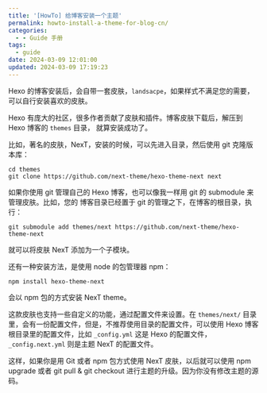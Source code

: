 ```yaml
---
title: '[HowTo] 给博客安装一个主题'
permalink: howto-install-a-theme-for-blog-cn/
categories:
  - - Guide 手册
tags:
  - guide
date: 2024-03-09 12:01:00
updated: 2024-03-09 17:19:23
---
```

Hexo 的博客安装后，会自带一套皮肤，`landsacpe`，如果样式不满足您的需要，可以自行安装喜欢的皮肤。

Hexo 有庞大的社区，很多作者贡献了皮肤和插件。博客皮肤下载后，解压到 Hexo 博客的 `themes` 目录，
就算安装成功了。

比如，著名的皮肤，NexT，安装的时候，可以先进入目录，然后使用 git 克隆版本库：

```shell
cd themes
git clone https://github.com/next-theme/hexo-theme-next next
```

如果你使用 git 管理自己的 Hexo 博客，也可以像我一样用 git 的 submodule 来管理皮肤。比如，您的
博客目录已经置于 git 的管理之下，在博客的根目录，执行：

```shell
git submodule add themes/next https://github.com/next-theme/hexo-theme-next
```

就可以将皮肤 NexT 添加为一个子模块。

还有一种安装方法，是使用 node 的包管理器 npm：

```shell
npm install hexo-theme-next
```

会以 npm 包的方式安装 NexT theme。

这款皮肤也支持一些自定义的功能，通过配置文件来设置。在 `themes/next/` 目录里，会有一份配置文件，但是，不推荐使用目录的配置文件，可以使用 Hexo 博客根目录里的配置文件，比如 `_config.yml` 这是 Hexo 的配置文件，`_config.next.yml` 则是主题 NexT 的配置文件。

这样，如果你是用 Git 或者 npm 包方式使用 NexT 皮肤，以后就可以使用 npm upgrade 或者 git pull & git checkout 进行主题的升级。因为你没有修改主题的源码。




